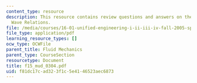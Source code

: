 ```yaml
---
content_type: resource
description: This resource contains review questions and answers on the topic of Shock
  Wave Relations.
file: /media/courses/16-01-unified-engineering-i-ii-iii-iv-fall-2005-spring-2006/f81dc17cad323f1c5e4146523aec6873_f15_mud_0304.pdf
file_type: application/pdf
learning_resource_types: []
ocw_type: OCWFile
parent_title: Fluid Mechanics
parent_type: CourseSection
resourcetype: Document
title: f15_mud_0304.pdf
uid: f81dc17c-ad32-3f1c-5e41-46523aec6873
---
```

